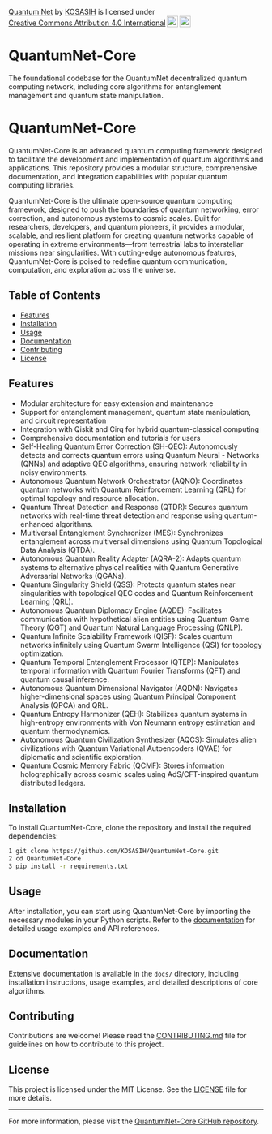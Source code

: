 <p xmlns:cc="http://creativecommons.org/ns#" xmlns:dct="http://purl.org/dc/terms/"><a property="dct:title" rel="cc:attributionURL" href="https://github.com/KOSASIH/QuantumNet-Core">Quantum Net</a> by <a rel="cc:attributionURL dct:creator" property="cc:attributionName" href="https://www.linkedin.com/in/kosasih-81b46b5a">KOSASIH</a> is licensed under <a href="https://creativecommons.org/licenses/by/4.0/?ref=chooser-v1" target="_blank" rel="license noopener noreferrer" style="display:inline-block;">Creative Commons Attribution 4.0 International<img style="height:22px!important;margin-left:3px;vertical-align:text-bottom;" src="https://mirrors.creativecommons.org/presskit/icons/cc.svg?ref=chooser-v1" alt=""><img style="height:22px!important;margin-left:3px;vertical-align:text-bottom;" src="https://mirrors.creativecommons.org/presskit/icons/by.svg?ref=chooser-v1" alt=""></a></p>

# QuantumNet-Core
The foundational codebase for the QuantumNet decentralized quantum computing network, including core algorithms for entanglement management and quantum state manipulation.

# QuantumNet-Core

QuantumNet-Core is an advanced quantum computing framework designed to facilitate the development and implementation of quantum algorithms and applications. This repository provides a modular structure, comprehensive documentation, and integration capabilities with popular quantum computing libraries.

QuantumNet-Core is the ultimate open-source quantum computing framework, designed to push the boundaries of quantum networking, error correction, and autonomous systems to cosmic scales. Built for researchers, developers, and quantum pioneers, it provides a modular, scalable, and resilient platform for creating quantum networks capable of operating in extreme environments—from terrestrial labs to interstellar missions near singularities. With cutting-edge autonomous features, QuantumNet-Core is poised to redefine quantum communication, computation, and exploration across the universe.

## Table of Contents

- [Features](#features)
- [Installation](#installation)
- [Usage](#usage)
- [Documentation](#documentation)
- [Contributing](#contributing)
- [License](#license)

## Features

- Modular architecture for easy extension and maintenance
- Support for entanglement management, quantum state manipulation, and circuit representation
- Integration with Qiskit and Cirq for hybrid quantum-classical computing
- Comprehensive documentation and tutorials for users
- Self-Healing Quantum Error Correction (SH-QEC): Autonomously detects and corrects quantum errors using Quantum Neural - Networks (QNNs) and adaptive QEC algorithms, ensuring network reliability in noisy environments.
- Autonomous Quantum Network Orchestrator (AQNO): Coordinates quantum networks with Quantum Reinforcement Learning (QRL) for optimal topology and resource allocation.
- Quantum Threat Detection and Response (QTDR): Secures quantum networks with real-time threat detection and response using quantum-enhanced algorithms.
- Multiversal Entanglement Synchronizer (MES): Synchronizes entanglement across multiversal dimensions using Quantum Topological Data Analysis (QTDA).
- Autonomous Quantum Reality Adapter (AQRA-2): Adapts quantum systems to alternative physical realities with Quantum Generative Adversarial Networks (QGANs).
- Quantum Singularity Shield (QSS): Protects quantum states near singularities with topological QEC codes and Quantum Reinforcement Learning (QRL).
- Autonomous Quantum Diplomacy Engine (AQDE): Facilitates communication with hypothetical alien entities using Quantum Game Theory (QGT) and Quantum Natural Language Processing (QNLP).
- Quantum Infinite Scalability Framework (QISF): Scales quantum networks infinitely using Quantum Swarm Intelligence (QSI) for topology optimization.
- Quantum Temporal Entanglement Processor (QTEP): Manipulates temporal information with Quantum Fourier Transforms (QFT) and quantum causal inference.
- Autonomous Quantum Dimensional Navigator (AQDN): Navigates higher-dimensional spaces using Quantum Principal Component Analysis (QPCA) and QRL.
- Quantum Entropy Harmonizer (QEH): Stabilizes quantum systems in high-entropy environments with Von Neumann entropy estimation and quantum thermodynamics.
- Autonomous Quantum Civilization Synthesizer (AQCS): Simulates alien civilizations with Quantum Variational Autoencoders (QVAE) for diplomatic and scientific exploration.
- Quantum Cosmic Memory Fabric (QCMF): Stores information holographically across cosmic scales using AdS/CFT-inspired quantum distributed ledgers.

## Installation

To install QuantumNet-Core, clone the repository and install the required dependencies:

```bash
1 git clone https://github.com/KOSASIH/QuantumNet-Core.git
2 cd QuantumNet-Core
3 pip install -r requirements.txt
```

## Usage

After installation, you can start using QuantumNet-Core by importing the necessary modules in your Python scripts. Refer to the [documentation](docs/index.md) for detailed usage examples and API references.

## Documentation

Extensive documentation is available in the `docs/` directory, including installation instructions, usage examples, and detailed descriptions of core algorithms.

## Contributing

Contributions are welcome! Please read the [CONTRIBUTING.md](CONTRIBUTING.md) file for guidelines on how to contribute to this project.

## License

This project is licensed under the MIT License. See the [LICENSE](LICENSE) file for more details.

---

For more information, please visit the [QuantumNet-Core GitHub repository](https://github.com/KOSASIH/QuantumNet-Core).
